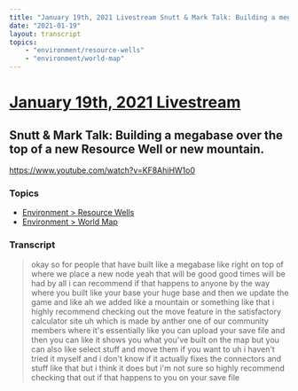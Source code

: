 ```yaml
---
title: "January 19th, 2021 Livestream Snutt & Mark Talk: Building a megabase over the top of a new Resource Well or new mountain."
date: "2021-01-19"
layout: transcript
topics:
    - "environment/resource-wells"
    - "environment/world-map"
---
```

# [January 19th, 2021 Livestream](../2021-01-19.md)
## Snutt & Mark Talk: Building a megabase over the top of a new Resource Well or new mountain.
https://www.youtube.com/watch?v=KF8AhiHW1o0

### Topics
* [Environment > Resource Wells](../topics/environment/resource-wells.md)
* [Environment > World Map](../topics/environment/world-map.md)

### Transcript

> okay so for people that have built like a megabase like right on top of where we place a new node yeah that will be good good times will be had by all i can recommend if that happens to anyone by the way where you built like your base your huge base and then we update the game and like ah we added like a mountain or something like that i highly recommend checking out the move feature in the satisfactory calculator site uh which is made by anther one of our community members where it's essentially like you can upload your save file and then you can like it shows you what you've built on the map but you can also like select stuff and move them if you want to uh i haven't tried it myself and i don't know if it actually fixes the connectors and stuff like that but i think it does but i'm not sure so highly recommend checking that out if that happens to you on your save file
